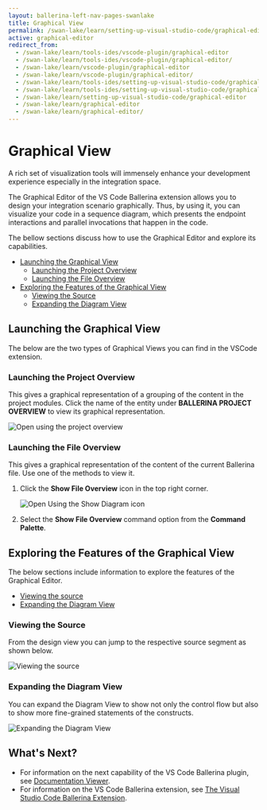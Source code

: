 ```yaml
---
layout: ballerina-left-nav-pages-swanlake
title: Graphical View
permalink: /swan-lake/learn/setting-up-visual-studio-code/graphical-editor/
active: graphical-editor
redirect_from:
  - /swan-lake/learn/tools-ides/vscode-plugin/graphical-editor
  - /swan-lake/learn/tools-ides/vscode-plugin/graphical-editor/
  - /swan-lake/learn/vscode-plugin/graphical-editor
  - /swan-lake/learn/vscode-plugin/graphical-editor/
  - /swan-lake/learn/tools-ides/setting-up-visual-studio-code/graphical-editor
  - /swan-lake/learn/tools-ides/setting-up-visual-studio-code/graphical-editor/
  - /swan-lake/learn/setting-up-visual-studio-code/graphical-editor
  - /swan-lake/learn/graphical-editor
  - /swan-lake/learn/graphical-editor/
---
```


# Graphical View

A rich set of visualization tools will immensely enhance your development experience especially in the integration space. 

The Graphical Editor of the VS Code Ballerina extension allows you to design your integration scenario graphically. Thus, by using it, you can visualize your code in a sequence diagram, which presents the endpoint interactions and parallel invocations that happen in the code. 

The bellow sections discuss how to use the Graphical Editor and explore its capabilities.

- [Launching the Graphical View](#launching-the-graphical-view)
  - [Launching the Project Overview](#launching-the-project-overview)
  - [Launching the File Overview](#launching-the-file-overview)
- [Exploring the Features of the Graphical View](#exploring-the-features-of-the-graphical-view)
  - [Viewing the Source](#viewing-the-source)
  - [Expanding the Diagram View](#expanding-the-diagram-view)

## Launching the Graphical View

The below are the two types of Graphical Views you can find in the VSCode extension.

### Launching the Project Overview

This gives a graphical representation of a grouping of the content in the project modules. Click the name of the entity under **BALLERINA PROJECT OVERVIEW** to view its graphical representation.

![Open using the project overview](/swan-lake/learn/images/select-from-overview.gif)

### Launching the File Overview

This gives a graphical representation of the content of the current Ballerina file. Use one of the methods to view it.

1. Click the **Show File Overview** icon in the top right corner.

   ![Open Using the Show Diagram icon](/swan-lake/learn/images/show-diagram-icon.gif)

2. Select the **Show File Overview** command option from the **Command Palette**.

## Exploring the Features of the Graphical View

The below sections include information to explore the features of the Graphical Editor.

- [Viewing the source](#viewing-the-source)
- [Expanding the Diagram View](#expanding-the-diagram-view)

### Viewing the Source

From the design view you can jump to the respective source segment as shown below.

![Viewing the source](/swan-lake/learn/images/jump-to-source-view.gif)

### Expanding the Diagram View

You can expand the Diagram View to show not only the control flow but also to show more fine-grained statements of the constructs.

![Expanding the Diagram View](/swan-lake/learn/images/expand-diagram-view.gif)

## What's Next?

 - For information on the next capability of the VS Code Ballerina plugin, see [Documentation Viewer](/swan-lake/learn/vscode-plugin/documentation-viewer).
 - For information on the VS Code Ballerina extension, see [The Visual Studio Code Ballerina Extension](/swan-lake/learn/vscode-plugin).